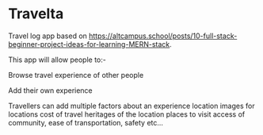 # Travelta
Travel log app based on https://altcampus.school/posts/10-full-stack-beginner-project-ideas-for-learning-MERN-stack.  


This app will allow people to:-

Browse travel experience of other people

Add their own experience

Travellers can add multiple factors about an experience
location
images for locations
cost of travel
heritages of the location
places to visit
access of community, ease of transportation, safety etc...
